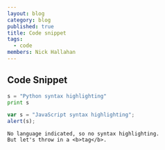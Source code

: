 ```yaml
---
layout: blog
category: blog
published: true
title: Code snippet
tags: 
  - code
members: Nick Hallahan
---
```


## Code Snippet
```python
s = "Python syntax highlighting"
print s
```

```javascript
var s = "JavaScript syntax highlighting";
alert(s);
```
 
```
No language indicated, so no syntax highlighting. 
But let's throw in a <b>tag</b>.
```